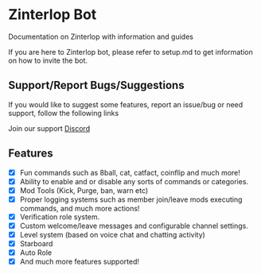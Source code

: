 # Zinterlop Bot

Documentation on Zinterlop with information and guides

If you are here to Zinterlop bot, please refer to setup.md to get information on how to invite the bot.

## Support/Report Bugs/Suggestions

If you would like to suggest some features, report an issue/bug or need support, follow the following links


Join our support [Discord](https://discord.gg/jWFB56RqUN)

## Features

* [x] Fun commands such as 8ball, cat, catfact, coinflip and much more!
* [x] Ability to enable and or disable any sorts of commands or categories.
* [x] Mod Tools (Kick, Purge, ban, warn etc)
* [x] Proper logging systems such as member join/leave mods executing commands, and much more actions!
* [x] Verification role system.
* [x] Custom welcome/leave messages and configurable channel settings.
* [x] Level system (based on voice chat and chatting activity)
* [x] Starboard
* [x] Auto Role 
* [x] And much more features supported!